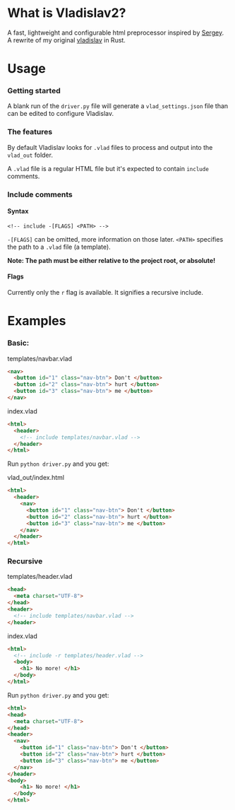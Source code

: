 # What is Vladislav2?
A fast, lightweight and configurable html preprocessor inspired by [Sergey](https://sergey.cool/).
A rewrite of my original [vladislav](https://github.com/54696d654a6f6c74/vladislav) in Rust.

# Usage
### Getting started
A blank run of the `driver.py` file will generate a `vlad_settings.json` file than can be edited to configure Vladislav.

### The features
By default Vladislav looks for `.vlad` files to process and output into the `vlad_out` folder.

A `.vlad` file is a regular HTML file but it's expected to contain `include` comments.

### Include comments
#### Syntax
```<!-- include -[FLAGS] <PATH> -->```

`-[FLAGS]` can be omitted, more information on those later.
`<PATH>` specifies the path to a `.vlad` file (a template).

**Note: The path must be either relative to the project root, or absolute!**

#### Flags
Currently only the `r` flag is available. It signifies a recursive include.

# Examples
### Basic:
templates/navbar.vlad
```html
<nav>
  <button id="1" class="nav-btn"> Don't </button>
  <button id="2" class="nav-btn"> hurt </button>
  <button id="3" class="nav-btn"> me </button>
</nav>
```

index.vlad
```html
<html>
  <header>
    <!-- include templates/navbar.vlad -->
  </header>
</html>
```

Run `python driver.py` and you get:

vlad_out/index.html
```html
<html>
  <header>
    <nav>
      <button id="1" class="nav-btn"> Don't </button>
      <button id="2" class="nav-btn"> hurt </button>
      <button id="3" class="nav-btn"> me </button>
    </nav>
  </header>
</html>
```

### Recursive

templates/header.vlad
```html
<head>
  <meta charset="UTF-8">
</head>
<header>
  <!-- include templates/navbar.vlad -->
</header>
```

index.vlad
```html
<html>
  <!-- include -r templates/header.vlad -->
  <body>
    <h1> No more! </h1>
  </body>
</html>
```

Run `python driver.py` and you get:
```html
<html>
<head>
  <meta charset="UTF-8">
</head>
<header>
  <nav>
    <button id="1" class="nav-btn"> Don't </button>
    <button id="2" class="nav-btn"> hurt </button>
    <button id="3" class="nav-btn"> me </button>
  </nav>
</header>
<body>
    <h1> No more! </h1>
  </body>
</html>
```
